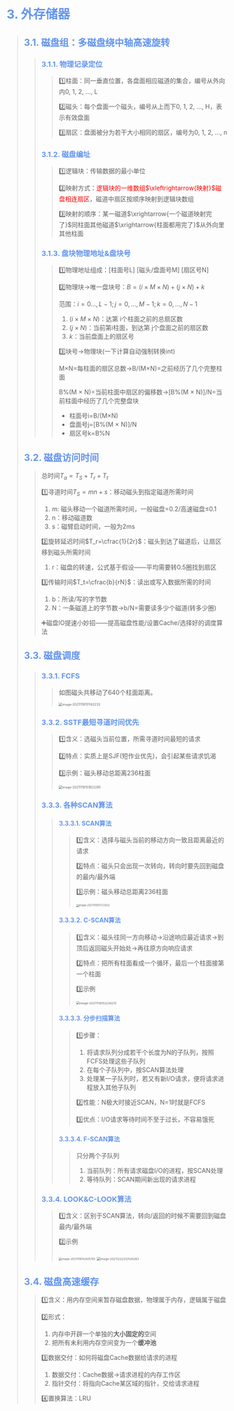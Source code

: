 # <font color='cornflowerblue'>3. 外存储器</font>

> ## <font color='cornflowerblue'>3.1. 磁盘组：多磁盘绕中轴高速旋转</font>
>
> > ### <font color='cornflowerblue'>3.1.1. 物理记录定位</font>
> >
> > > :one:柱面：同一垂直位置，各盘面相应磁道的集合，编号从外向内0, 1, 2, ..., L
> > >
> > > :two:磁头：每个盘面一个磁头，编号从上而下0, 1, 2, ..., H，表示有效盘面
> > >
> > > :three:扇区：盘面被分为若干大小相同的扇区，编号为0, 1, 2, ..., n
> >
> > ### <font color='cornflowerblue'>3.1.2. 磁盘编址</font>
> >
> > > :one:逻辑块：传输数据的最小单位
> > >
> > > :two:映射方式：<font color='red'>逻辑块的一维数组$\xleftrightarrow{映射}$磁盘相连扇区</font>，磁道中扇区按顺序映射到逻辑块数组
> > >
> > > :three:映射的顺序：某一磁道$\xrightarrow{一个磁道映射完了}$同柱面其他磁道$\xrightarrow{柱面都用完了}$从外向里其他柱面
> >
> > ### <font color='cornflowerblue'>3.1.3. 盘块物理地址&盘块号</font>
> >
> > > :one:物理地址组成：[柱面号L] [磁头/盘面号M] [扇区号N]
> > >
> > > :two:物理块→唯一盘块号：$B = (i×M×N)+(j×N)+k$
> > >
> > > 范围：$i=0…,L-1; j=0,…,M-1; k=0, …, N-1$
> > >
> > > 1. $(i×M×N)$：达第 i个柱面之前的总扇区数
> > > 2. $(j×N)$：当前第i柱面，到达第 j个盘面之前的扇区数
> > > 3. $k$：当前盘面上的扇区号
> > >
> > > :three:块号→物理块(一下计算自动强制转换int)
> > >
> > > M×N=每柱面的扇区总数→B/(M×N)=之前经历了几个完整柱面
> > >
> > > B%(M × N)=当前柱面中扇区的偏移数→[B%(M × N)]/N=当前柱面中经历了几个完整盘块
> > >
> > > - 柱面号i=B/(M×N)
> > > - 盘面号j=[B%(M × N)]/N
> > > - 扇区号k=B%N
>
> ## <font color='cornflowerblue'>3.2. 磁盘访问时间</font>
>
> > 总时间$T_a=T_S+T_r+T_t$
> >
> > :one:寻道时间$T_S=mn+s$：移动磁头到指定磁道所需时间
> >
> > 1. m: 磁头移动一个磁道所需时间，一般磁盘=0.2/高速磁盘≤0.1
> > 2. n：移动磁道数
> > 3. s：磁臂启动时间，一般为2ms
> >
> > :two:旋转延迟时间$T_r=\cfrac{1}{2r}$：磁头到达了磁道后，让扇区移到磁头所需时间
> >
> > 1. r：磁盘的转速，公式基于假设——平均需要转0.5圈找到扇区
> >
> > :three:传输时间$T_t=\cfrac{b}{rN}$：读出或写入数据所需的时间
> >
> > 1. b：所读/写的字节数
> > 2. N：一条磁道上的字节数→b/N=需要读多少个磁道(转多少圈)
> >
> > :heavy_plus_sign:磁盘IO提速小妙招——提高磁盘性能/设置Cache/选择好的调度算法
>
> ## <font color='cornflowerblue'>3.3. 磁盘调度</font>
>
> > ### <font color='cornflowerblue'>3.3.1. FCFS</font>
> >
> > > 如图磁头共移动了640个柱面距离。
> > >
> > > <img src="https://s2.loli.net/2023/11/12/ZVAwrHkq7vLlIgU.png" alt="image-20211118151142233" style="zoom: 50%;" /> 
> >
> > ### <font color='cornflowerblue'>3.3.2. SSTF最短寻道时间优先</font>
> >
> > > :one:含义：选磁头当前位置，所需寻道时间最短的请求
> > >
> > > :two:特点：实质上是SJF(短作业优先)，会引起某些请求饥渴
> > >
> > > :three:示例：磁头移动总距离236柱面
> > >
> > > <img src="https://s2.loli.net/2023/11/12/AX9vNCzqt5ycQYE.png" alt="image-20211118151622285" style="zoom: 50%;" /> 
> >
> > ### <font color='cornflowerblue'>3.3.3. 各种SCAN算法</font>
> >
> > > #### <font color='cornflowerblue'>3.3.3.1. SCAN算法</font>
> > >
> > > > :one:含义：选择与磁头当前的移动方向一致且距离最近的请求
> > > >
> > > > :two:特点：磁头只会出现一次转向，转向时要先回到磁盘的最内/最外端
> > > >
> > > > :three:示例：磁头移动总距离236柱面
> > > >
> > > > <img src="https://s2.loli.net/2023/11/12/4ehDwd1S392kAXi.png" alt="image-20211118151722932" style="zoom: 40%;" /> 
> > >
> > > #### <font color='cornflowerblue'>3.3.3.2. C-SCAN算法</font>
> > >
> > > > :one:含义：磁头往同一方向移动→沿途响应最近请求→到顶后返回磁头开始处→再往原方向响应请求
> > > >
> > > > :two:特点：把所有柱面看成一个循环，最后一个柱面接第一个柱面
> > > >
> > > > :three:示例
> > > >
> > > > <img src="https://s2.loli.net/2023/11/12/dWEo497HbvGmFTw.png" alt="image-20211118152236215" style="zoom: 48%;" />  
> > >
> > > #### <font color='cornflowerblue'>3.3.3.3. 分步扫描算法</font>
> > >
> > > > :one:步骤：
> > > >
> > > > 1. 将请求队列分成若干个长度为N的子队列，按照FCFS处理这些子队列
> > > > 2. 在每个子队列中，按SCAN算法处理
> > > > 3. 处理某一子队列时，若又有新I/O请求，便将请求进程放入其他子队列
> > > >
> > > > :two:性能：N极大时接近SCAN，N=1时就是FCFS
> > > >
> > > > :three:优点：I/O请求等待时间不至于过长，不容易饿死
> > >
> > > #### <font color='cornflowerblue'>3.3.3.4. F-SCAN算法</font>
> > >
> > > > 只分两个子队列
> > > >
> > > > 1. 当前队列：所有请求磁盘I/O的进程，按SCAN处理
> > > > 2. 等待队列：SCAN期间新出现的请求进程
> >
> > ### <font color='cornflowerblue'>3.3.4. LOOK&C-LOOK算法</font>
> >
> > > :one:含义：区别于SCAN算法，转向/返回的时候不需要回到磁盘最内/最外端
> > >
> > > :two:示例
> > >
> > > <img src="https://s2.loli.net/2023/11/12/tnWIbDaAqrM7dLg.png" alt="image-20211118152405765" style="zoom: 43%;" /> 
> > >
> > > <img src="https://s2.loli.net/2023/11/12/HocTMBifVgKv4PD.png" alt="image-20211222212520283" style="zoom:48%;" /> 
>
> ## <font color='cornflowerblue'>3.4. 磁盘高速缓存</font>
>
> > :one:含义：用内存空间来暂存磁盘数据，物理属于内存，逻辑属于磁盘
> >
> > :two:形式：
> >
> > 1. 内存中开辟一个单独的**大小固定的**空间
> > 2. 把所有未利用内存空间变为一个**缓冲池**
> >
> > :three:数据交付：如何将磁盘Cache数据给请求的进程
> >
> > 1. 数据交付：Cache数据→请求进程的内存工作区
> > 2. 指针交付：将指向Cache某区域的指针，交给请求进程
> >
> > :four:置换算法：LRU
